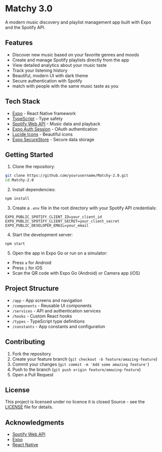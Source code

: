 # Matchy 3.0 

A modern music discovery and playlist management app built with Expo and the Spotify API.

## Features

-  Discover new music based on your favorite genres and moods
-  Create and manage Spotify playlists directly from the app
-  View detailed analytics about your music taste
-  Track your listening history
-  Beautiful, modern UI with dark theme
-  Secure authentication with Spotify
- match with people with the same music taste as you 

## Tech Stack

- [Expo](https://expo.dev/) - React Native framework
- [TypeScript](https://www.typescriptlang.org/) - Type safety
- [Spotify Web API](https://developer.spotify.com/documentation/web-api/) - Music data and playback
- [Expo Auth Session](https://docs.expo.dev/versions/latest/sdk/auth-session/) - OAuth authentication
- [Lucide Icons](https://lucide.dev/) - Beautiful icons
- [Expo SecureStore](https://docs.expo.dev/versions/latest/sdk/securestore/) - Secure data storage

## Getting Started

1. Clone the repository:

```bash
git clone https://github.com/yourusername/Matchy-2.0.git
cd Matchy-2.0
```

2. Install dependencies:

```bash
npm install
```

3. Create a `.env` file in the root directory with your Spotify API credentials:

```
EXPO_PUBLIC_SPOTIFY_CLIENT_ID=your_client_id
EXPO_PUBLIC_SPOTIFY_CLIENT_SECRET=your_client_secret
EXPO_PUBLIC_DEVELOPER_EMAIL=your_email
```

4. Start the development server:

```bash
npm start
```

5. Open the app in Expo Go or run on a simulator:

- Press `a` for Android
- Press `i` for iOS
- Scan the QR code with Expo Go (Android) or Camera app (iOS)

## Project Structure

- `/app` - App screens and navigation
- `/components` - Reusable UI components
- `/services` - API and authentication services
- `/hooks` - Custom React hooks
- `/types` - TypeScript type definitions
- `/constants` - App constants and configuration

## Contributing

1. Fork the repository
2. Create your feature branch (`git checkout -b feature/amazing-feature`)
3. Commit your changes (`git commit -m 'Add some amazing feature'`)
4. Push to the branch (`git push origin feature/amazing-feature`)
5. Open a Pull Request

## License

This project is licensed under no licence it is closed Source - see the [LICENSE](LICENSE) file for details.

## Acknowledgments

- [Spotify Web API](https://developer.spotify.com/documentation/web-api/)
- [Expo](https://expo.dev/)
- [React Native](https://reactnative.dev/)
